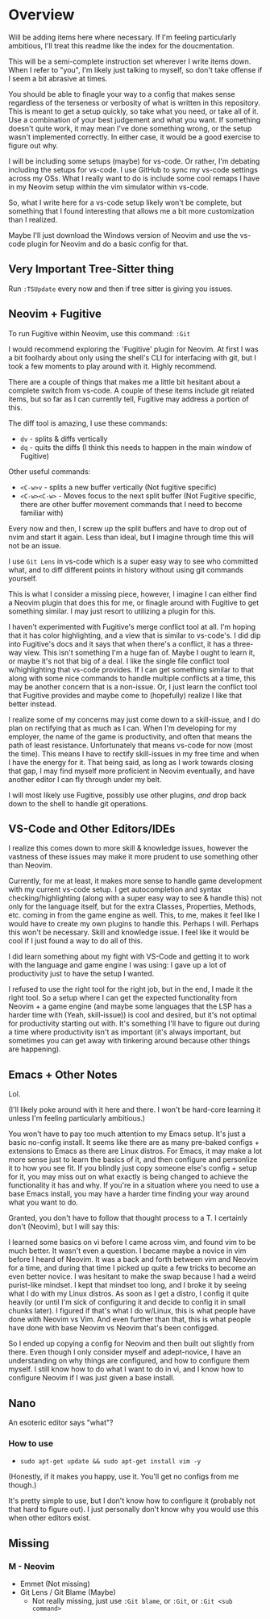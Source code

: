 # Overview

Will be adding items here where necessary. If I'm feeling particularly ambitious, I'll treat this readme like the index for the doucmentation.

This will be a semi-complete instruction set wherever I write items down. When I refer to "you", I'm likely just talking to myself, so don't take offense if I seem a bit abrasive at times.

You should be able to finagle your way to a config that makes sense regardless of the terseness or verbosity of what is written in this repository. This is meant to get a setup quickly, so take what you need, or take all of it. Use a combination of your best judgement and what you want. If something doesn't quite work, it may mean I've done something wrong, or the setup wasn't implemented correctly. In either case, it would be a good exercise to figure out why.

I will be including some setups (maybe) for vs-code. Or rather, I'm debating including the setups for vs-code. I use GitHub to sync my vs-code settings across my OSs. What I really want to do is include some cool remaps I have in my Neovim setup within the vim simulator within vs-code.

So, what I write here for a vs-code setup likely won't be complete, but something that I found interesting that allows me a bit more customization than I realized.

Maybe I'll just download the Windows version of Neovim and use the vs-code plugin for Neovim and do a basic config for that.

## Very Important Tree-Sitter thing

Run `:TSUpdate` every now and then if tree sitter is giving you issues.

## Neovim + Fugitive

To run Fugitive within Neovim, use this command: `:Git`

I would recommend exploring the 'Fugitive' plugin for Neovim. At first I was a bit foolhardy about only using the shell's CLI for interfacing with git, but I took a few moments to play around with it. Highly recommend.

There are a couple of things that makes me a little bit hesitant about a complete switch from vs-code. A couple of these items include git related items, but so far as I can currently tell, Fugitive may address a portion of this.

The diff tool is amazing, I use these commands:

* `dv` - splits & diffs vertically
* `dq` - quits the diffs (I think this needs to happen in the main window of Fugitive)

Other useful commands:

* `<C-w>v` - splits a new buffer vertically (Not fugitive specific)
* `<C-w><C-w>` - Moves focus to the next split buffer (Not Fugitive specific, there are other buffer movement commands that I need to become familiar with)

Every now and then, I screw up the split buffers and have to drop out of nvim and start it again. Less than ideal, but I imagine through time this will not be an issue.

I use `Git Lens` in vs-code which is a super easy way to see who committed what, and to diff different points in history without using git commands yourself.

This is what I consider a missing piece, however, I imagine I can either find a Neovim plugin that does this for me, or finagle around with Fugitive to get something similar. I may just resort to utilizing a plugin for this.

I haven't experimented with Fugitive's merge conflict tool at all. I'm hoping that it has color highlighting, and a view that is similar to vs-code's. I did dip into Fugitive's docs and it says that when there's a conflict, it has a three-way view. This isn't something I'm a huge fan of. Maybe I ought to learn it, or maybe it's not that big of a deal. I like the single file conflict tool w/highlighting that vs-code provides. If I can get something similar to that along with some nice commands to handle multiple conflicts at a time, this may be another concern that is a non-issue. Or, I just learn the conflict tool that Fugitive provides and maybe come to (hopefully) realize I like that better instead. 

I realize some of my concerns may just come down to a skill-issue, and I do plan on rectifying that as much as I can. When I'm developing for my employer, the name of the game is productivity, and often that means the path of least resistance. Unfortunately that means vs-code for now (most the time). This means I have to rectify skill-issues in my free time and when I have the energy for it. That being said, as long as I work towards closing that gap, I may find myself more proficient in Neovim eventually, and have another editor I can fly through under my belt.

I will most likely use Fugitive, possibly use other plugins, _and_ drop back down to the shell to handle git operations.

## VS-Code and Other Editors/IDEs

I realize this comes down to more skill & knowledge issues, however the vastness of these issues may make it more prudent to use something other than Neovim.

Currently, for me at least, it makes more sense to handle game development with my current vs-code setup. I get autocompletion and syntax checking/highlighting (along with a super easy way to see & handle this) not only for the language itself, but for the extra Classes, Properties, Methods, etc. coming in from the game engine as well. This, to me, makes it feel like I would have to create my own plugins to handle this. Perhaps I will. Perhaps this won't be necessary. Skill and knowledge issue. I feel like it would be cool if I just found a way to do all of this.

I did learn something about my fight with VS-Code and getting it to work with the language and game engine I was using: I gave up a lot of productivity just to have the setup I wanted.

I refused to use the right tool for the right job, but in the end, I made it the right tool. So a setup where I can get the expected functionality from Neovim + a game engine (and maybe some languages that the LSP has a harder time with (Yeah, skill-issue)) is cool and desired, but it's not optimal for productivity starting out with. It's something I'll have to figure out during a time where productivity isn't as important (it's always important, but sometimes you can get away with tinkering around because other things are happening).

## Emacs + Other Notes

Lol.

(I'll likely poke around with it here and there. I won't be hard-core learning it unless I'm feeling particularly ambitious.)

You won't have to pay too much attention to my Emacs setup. It's just a basic no-config install. It seems like there are as many pre-baked configs + extensions to Emacs as there are Linux distros. For Emacs, it may make a lot more sense just to learn the basics of it, and then configure and personlize it to how you see fit. If you blindly just copy someone else's config + setup for it, you may miss out on what exactly is being changed to achieve the functionality it has and why. If you're in a situation where you need to use a base Emacs install, you may have a harder time finding your way around what you want to do.

Granted, you don't have to follow that thought process to a T. I certainly don't (Neovim), but I will say this:

I learned some basics on vi before I came across vim, and found vim to be much better. It wasn't even a question. I became maybe a novice in vim before I heard of Neovim. It was a back and forth between vim and Neovim for a time, and during that time I picked up quite a few tricks to become an even better novice. I was hesitant to make the swap because I had a weird purist-like mindset. I kept that mindset too long, and I broke it by seeing what I do with my Linux distros. As soon as I get a distro, I config it quite heavily (or until I'm sick of configuring it and decide to config it in small chunks later). I figured if that's what I do w/Linux, this is what people have done with Neovim vs Vim. And even further than that, this is what people have done with base Neovim vs Neovim that's been configged.

So I ended up copying a config for Neovim and then built out slightly from there. Even though I only consider myself and adept-novice, I have an understanding on why things are configured, and how to configure them myself. I still know how to do what I want to do in vi, and I know how to configure Neovim if I was just given a base install.

## Nano

An esoteric editor says "what"?

### How to use

* `sudo apt-get update && sudo apt-get install vim -y`

(Honestly, if it makes you happy, use it. You'll get no configs from me though.)

It's pretty simple to use, but I don't know how to configure it (probably not that hard to figure out). I just personally don't know why you would use this when other editors exist.

## Missing

### M - Neovim

* Emmet (Not missing)
* Git Lens / Git Blame (Maybe)
  * Not really missing, just use `:Git blame`, or `:Git`, or `:Git <sub command>`

